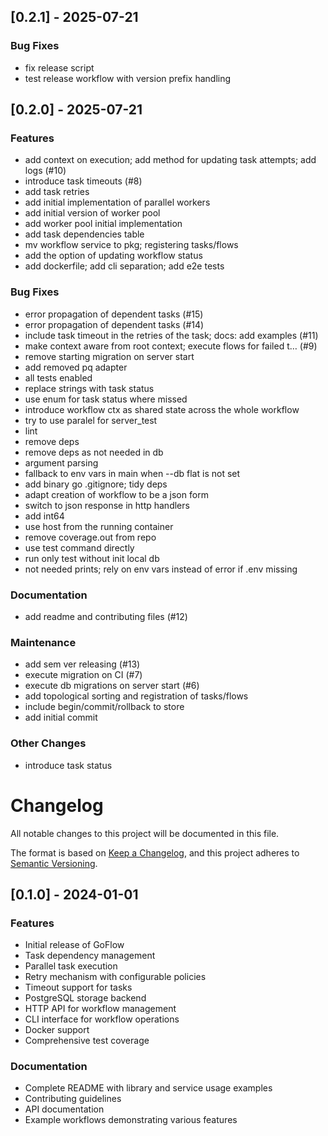 ## [0.2.1] - 2025-07-21

### Bug Fixes
- fix release script
- test release workflow with version prefix handling


## [0.2.0] - 2025-07-21

### Features
- add context on execution; add method for updating task attempts; add logs (#10)
- introduce task timeouts (#8)
- add task retries
- add initial implementation of parallel workers
- add initial version of worker pool
- add worker pool initial implementation
- add task dependencies table
- mv workflow service to pkg; registering tasks/flows
- add the option of updating workflow status
- add dockerfile; add cli separation; add e2e tests

### Bug Fixes
- error propagation of dependent tasks (#15)
- error propagation of dependent tasks (#14)
- include task timeout in the retries of the task; docs: add examples (#11)
- make context aware from root context; execute flows for failed t… (#9)
- remove starting migration on server start
- add removed pq adapter
- all tests enabled
- replace strings with task status
- use enum for task status where missed
- introduce workflow ctx as shared state across the whole workflow
- try to use paralel for server_test
- lint
- remove deps
- remove deps as not needed in db
- argument parsing
- fallback to env vars in main when --db flat is not set
- add binary go .gitignore; tidy deps
- adapt creation of workflow to be a json form
- switch to json response in http handlers
- add int64
- use host from the running container
- remove coverage.out from repo
- use test command directly
- run only test without init local db
- not needed prints; rely on env vars instead of error if .env missing

### Documentation
- add readme and contributing files (#12)

### Maintenance
- add sem ver releasing (#13)
- execute migration on CI (#7)
- execute db migrations on server start (#6)
- add topological sorting and registration of tasks/flows
- include begin/commit/rollback to store
- add initial commit

### Other Changes
- introduce task status


# Changelog

All notable changes to this project will be documented in this file.

The format is based on [Keep a Changelog](https://keepachangelog.com/en/1.0.0/),
and this project adheres to [Semantic Versioning](https://semver.org/spec/v2.0.0.html).

## [0.1.0] - 2024-01-01

### Features
- Initial release of GoFlow
- Task dependency management
- Parallel task execution
- Retry mechanism with configurable policies
- Timeout support for tasks
- PostgreSQL storage backend
- HTTP API for workflow management
- CLI interface for workflow operations
- Docker support
- Comprehensive test coverage

### Documentation
- Complete README with library and service usage examples
- Contributing guidelines
- API documentation
- Example workflows demonstrating various features 
